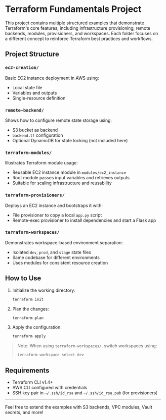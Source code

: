 # Terraform Fundamentals Project

This project contains multiple structured examples that demonstrate Terraform's core features, including infrastructure provisioning, remote backends, modules, provisioners, and workspaces. Each folder focuses on a different concept to reinforce Terraform best practices and workflows.

## Project Structure

### `ec2-creation/`

Basic EC2 instance deployment in AWS using:

* Local state file
* Variables and outputs
* Single-resource definition

### `remote-backend/`

Shows how to configure remote state storage using:

* S3 bucket as backend
* `backend.tf` configuration
* Optional DynamoDB for state locking (not included here)

### `terraform-modules/`

Illustrates Terraform module usage:

* Reusable EC2 instance module in `modules/ec2_instance`
* Root module passes input variables and retrieves outputs
* Suitable for scaling infrastructure and reusability

### `terraform-provisioners/`

Deploys an EC2 instance and bootstraps it with:

* File provisioner to copy a local `app.py` script
* Remote-exec provisioner to install dependencies and start a Flask app

### `terraform-workspaces/`

Demonstrates workspace-based environment separation:

* Isolated `dev`, `prod`, and `stage` state files
* Same codebase for different environments
* Uses modules for consistent resource creation

## How to Use

1. Initialize the working directory:

   ```bash
   terraform init
   ```
2. Plan the changes:

   ```bash
   terraform plan
   ```
3. Apply the configuration:

   ```bash
   terraform apply
   ```

> Note: When using `terraform-workspaces/`, switch workspaces using:
>
> ```bash
> terraform workspace select dev
> ```

## Requirements

* Terraform CLI v1.4+
* AWS CLI configured with credentials
* SSH key pair in `~/.ssh/id_rsa` and `~/.ssh/id_rsa.pub` (for provisioners)

---

Feel free to extend the examples with S3 backends, VPC modules, Vault secrets, and more!
